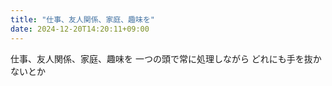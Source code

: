 ```yaml
---
title: "仕事、友人関係、家庭、趣味を"
date: 2024-12-20T14:20:11+09:00
---
```

仕事、友人関係、家庭、趣味を
一つの頭で常に処理しながら
どれにも手を抜かないとか
